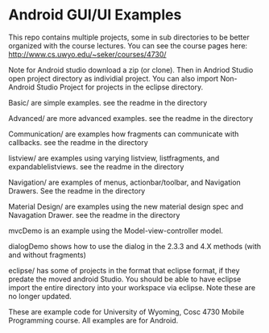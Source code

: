 Android GUI/UI Examples
===========

This repo contains multiple projects, some in sub directories to be better organized with the course lectures.  You can see the course pages here: http://www.cs.uwyo.edu/~seker/courses/4730/

Note for Android studio download a zip (or clone).  Then in Andriod Studio open project directory as individial project.  You can also import Non-Android Studio Project for projects in the eclipse directory.

Basic/ are simple examples.  see the readme in the directory

Advanced/ are more advanced examples.   see the readme in the directory

Communication/ are examples how fragments can communicate with callbacks. see the readme in the directory

listview/ are examples using varying listview, listfragments, and expandablelistviews.  see the readme in the directory

Navigation/ are examples of menus, actionbar/toolbar, and Navigation Drawers.  See the readme in the directory

Material Design/ are examples using the new material design spec and Navagation Drawer.    see the readme in the directory

mvcDemo is an example using the Model-view-controller model.


dialogDemo shows how to use the dialog in the 2.3.3 and 4.X methods (with and without fragments)


eclipse/  has some of projects in the format that eclipse format, if they predate the moved android Studio.  You should be able to have eclipse import the entire directory into your workspace via eclipse.  Note these are no longer updated.


These are example code for University of Wyoming, Cosc 4730 Mobile Programming course.
All examples are for Android.
